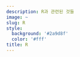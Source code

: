 ```yaml
---
description: R과 관련된 것들
image: ~
slug: R
style:
  background: '#2a9d8f'
  color: '#fff'
title: R
---
```

